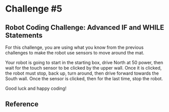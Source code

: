 # Challenge #5
## Robot Coding Challenge: Advanced IF and WHILE Statements

For this challenge, you are using what you know from the previous challenges to make the robot use sensors to move around the mat.

Your robot is going to start in the starting box, drive North at 50 power, then wait for the touch sensor to be clicked by the upper wall. Once it is clicked, the robot must stop, back up, turn around, then drive forward towards the South wall. Once the sensor is clicked, then for the last time, stop the robot.

Good luck and happy coding!

## Reference

